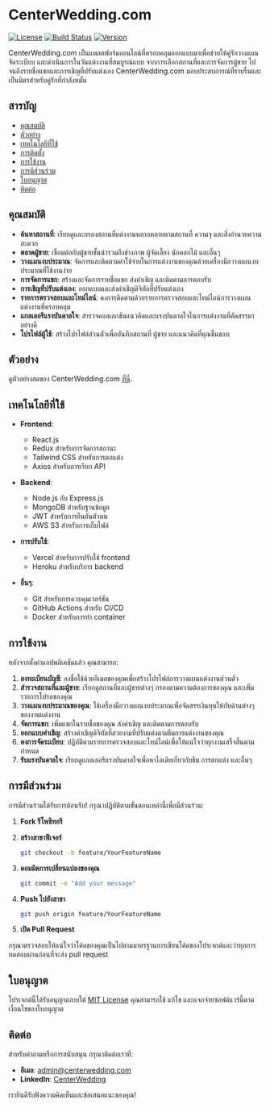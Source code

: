 # CenterWedding.com

[![License](https://img.shields.io/badge/license-MIT-blue.svg)](LICENSE)
[![Build Status](https://img.shields.io/badge/build-passing-brightgreen.svg)](https://github.com/yourusername/centerwedding.com/actions)
[![Version](https://img.shields.io/badge/version-1.0.0-green.svg)](https://github.com/yourusername/centerwedding.com/releases)

CenterWedding.com เป็นแพลตฟอร์มออนไลน์ที่ครอบคลุมออกแบบมาเพื่อช่วยให้คู่รักวางแผน จัดระเบียบ และดำเนินการในวันแต่งงานที่สมบูรณ์แบบ จากการเลือกสถานที่และการจัดการผู้ขาย ไปจนถึงรายชื่อแขกและการเชิญที่ปรับแต่งเอง CenterWedding.com มอบประสบการณ์ที่ราบรื่นและเป็นมิตรสำหรับคู่รักที่กำลังหมั้น

## สารบัญ

- [คุณสมบัติ](#คุณสมบัติ)
- [ตัวอย่าง](#ตัวอย่าง)
- [เทคโนโลยีที่ใช้](#เทคโนโลยีที่ใช้)
- [การติดตั้ง](#การติดตั้ง)
- [การใช้งาน](#การใช้งาน)
- [การมีส่วนร่วม](#การมีส่วนร่วม)
- [ใบอนุญาต](#ใบอนุญาต)
- [ติดต่อ](#ติดต่อ)

## คุณสมบัติ

- **ค้นหาสถานที่**: เรียกดูและกรองสถานที่แต่งงานหลากหลายตามสถานที่ ความจุ และสิ่งอำนวยความสะดวก
- **ตลาดผู้ขาย**: เชื่อมต่อกับผู้ขายชั้นนำรวมถึงช่างภาพ ผู้จัดเลี้ยง นักดอกไม้ และอื่นๆ
- **วางแผนงบประมาณ**: จัดการและติดตามค่าใช้จ่ายในการแต่งงานของคุณด้วยเครื่องมือวางแผนงบประมาณที่ใช้งานง่าย
- **การจัดการแขก**: สร้างและจัดการรายชื่อแขก ส่งคำเชิญ และติดตามการตอบรับ
- **การเชิญที่ปรับแต่งเอง**: ออกแบบและส่งคำเชิญดิจิทัลที่ปรับแต่งเอง
- **รายการตรวจสอบและไทม์ไลน์**: คงการติดตามด้วยรายการตรวจสอบและไทม์ไลน์การวางแผนแต่งงานที่ครอบคลุม
- **แกลเลอรีแรงบันดาลใจ**: สำรวจคอลเลกชันแนวคิดและแรงบันดาลใจในการแต่งงานที่คัดสรรมาอย่างดี
- **โปรไฟล์ผู้ใช้**: สร้างโปรไฟล์ส่วนตัวเพื่อบันทึกสถานที่ ผู้ขาย และแนวคิดที่คุณชื่นชอบ

## ตัวอย่าง

ดูตัวอย่างสดของ CenterWedding.com [ที่นี่](https://www.centerwedding.com).

## เทคโนโลยีที่ใช้

- **Frontend**:
  - React.js
  - Redux สำหรับการจัดการสถานะ
  - Tailwind CSS สำหรับการตกแต่ง
  - Axios สำหรับการเรียก API

- **Backend**:
  - Node.js กับ Express.js
  - MongoDB สำหรับฐานข้อมูล
  - JWT สำหรับการยืนยันตัวตน
  - AWS S3 สำหรับการเก็บไฟล์

- **การปรับใช้**:
  - Vercel สำหรับการปรับใช้ frontend
  - Heroku สำหรับบริการ backend

- **อื่นๆ**:
  - Git สำหรับการควบคุมเวอร์ชัน
  - GitHub Actions สำหรับ CI/CD
  - Docker สำหรับการทำ container

## การใช้งาน

หลังจากตั้งค่าแอปพลิเคชันแล้ว คุณสามารถ:

1. **ลงทะเบียนบัญชี**: ลงชื่อใช้ด้วยอีเมลของคุณเพื่อสร้างโปรไฟล์การวางแผนแต่งงานส่วนตัว
2. **สำรวจสถานที่และผู้ขาย**: เรียกดูสถานที่และผู้ขายต่างๆ กรองตามความต้องการของคุณ และเพิ่มรายการโปรดของคุณ
3. **วางแผนงบประมาณของคุณ**: ใช้เครื่องมือวางแผนงบประมาณเพื่อจัดสรรเงินทุนให้กับด้านต่างๆ ของงานแต่งงาน
4. **จัดการแขก**: เพิ่มแขกในรายชื่อของคุณ ส่งคำเชิญ และติดตามการตอบรับ
5. **ออกแบบคำเชิญ**: สร้างคำเชิญดิจิทัลที่สวยงามที่ปรับแต่งตามธีมการแต่งงานของคุณ
6. **คงการจัดระเบียบ**: ปฏิบัติตามรายการตรวจสอบและไทม์ไลน์เพื่อให้แน่ใจว่าทุกงานเสร็จสิ้นตามกำหนด
7. **รับแรงบันดาลใจ**: เรียกดูแกลเลอรีแรงบันดาลใจเพื่อหาไอเดียเกี่ยวกับธีม การตกแต่ง และอื่นๆ

## การมีส่วนร่วม

การมีส่วนร่วมได้รับการต้อนรับ! กรุณาปฏิบัติตามขั้นตอนเหล่านี้เพื่อมีส่วนร่วม:

1. **Fork รีโพซิทอรี**

2. **สร้างสาขาฟีเจอร์**

   ```bash
   git checkout -b feature/YourFeatureName
   ```

3. **คอมมิตการเปลี่ยนแปลงของคุณ**

   ```bash
   git commit -m "Add your message"
   ```

4. **Push ไปยังสาขา**

   ```bash
   git push origin feature/YourFeatureName
   ```

5. **เปิด Pull Request**

กรุณาตรวจสอบให้แน่ใจว่าโค้ดของคุณเป็นไปตามมาตรฐานการเขียนโค้ดของโปรเจกต์และว่าทุกการทดสอบผ่านก่อนที่จะส่ง pull request

## ใบอนุญาต

โปรเจกต์นี้ได้รับอนุญาตภายใต้ [MIT License](LICENSE) คุณสามารถใช้ แก้ไข และแจกจ่ายซอฟต์แวร์นี้ตามเงื่อนไขของใบอนุญาต

## ติดต่อ

สำหรับคำถามหรือการสนับสนุน กรุณาติดต่อเราที่:

- **อีเมล**: admin@centerwedding.com
- **LinkedIn**: [CenterWedding](https://www.linkedin.com/company/centerwedding)

เรายินดีรับฟังความคิดเห็นและข้อเสนอแนะของคุณ!
